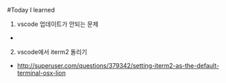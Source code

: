 #Today I learned

1. vscode 업데이트가 안되는 문제
- 
2. vscode에서 iterm2 돌리기
- http://superuser.com/questions/379342/setting-iterm2-as-the-default-terminal-osx-lion


